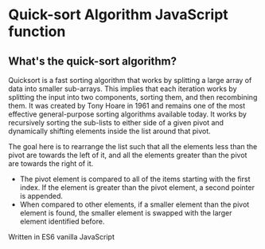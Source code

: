 # Quick-sort Algorithm JavaScript function

## What's the quick-sort algorithm?
Quicksort is a fast sorting algorithm that works by splitting a large array of data into smaller sub-arrays. This implies that each iteration works by splitting the input into two components, sorting them, and then recombining them.
It was created by Tony Hoare in 1961 and remains one of the most effective general-purpose sorting algorithms available today. It works by recursively sorting the sub-lists to either side of a given pivot and dynamically shifting elements inside the list around that pivot.

The goal here is to rearrange the list such that all the elements less than the pivot are towards the left of it, and all the elements greater than the pivot are towards the right of it.

- The pivot element is compared to all of the items starting with the first index. If the element is greater than the pivot element, a second pointer is appended.
-  When compared to other elements, if a smaller element than the pivot element is found, the smaller element is swapped with the larger element identified before.

Written in ES6 vanilla JavaScript
